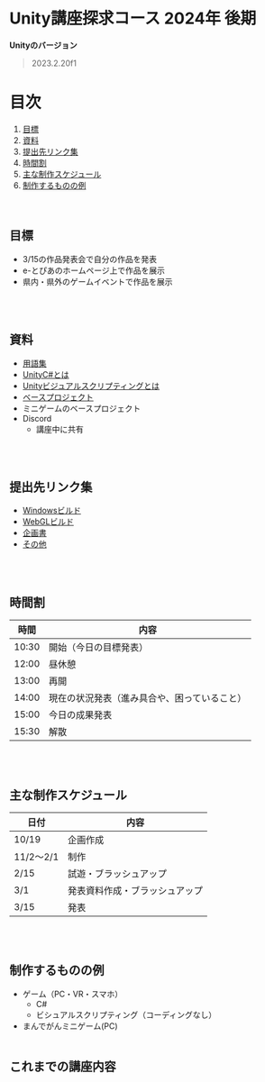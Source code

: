 # Unity講座探求コース 2024年 後期
**Unityのバージョン**<br>
>2023.2.20f1
# 目次
1. [目標](#目標)
2. [資料](#資料)
3. [提出先リンク集](#提出先リンク集)
4. [時間割](#時間割)
5. [主な制作スケジュール](#主な制作スケジュール)
6. [制作するものの例](#制作するものの例)
<br><br><br>
## 目標
- 3/15の作品発表会で自分の作品を発表
- e-とぴあのホームページ上で作品を展示
- 県内・県外のゲームイベントで作品を展示

<br><br>
## 資料
- [用語集](https://github.com/UnityAdvancedLesson/BaseProject/blob/Documents/%E7%94%A8%E8%AA%9E%E9%9B%86.md)
- [UnityC#とは](https://github.com/UnityAdvancedLesson/BaseProject/blob/Documents/UnityC%23%E3%81%A8%E3%81%AF.md)
- [Unityビジュアルスクリプティングとは](https://github.com/UnityAdvancedLesson/BaseProject/blob/Documents/Unity%E3%83%93%E3%82%B8%E3%83%A5%E3%82%A2%E3%83%AB%E3%82%B9%E3%82%AF%E3%83%AA%E3%83%97%E3%83%86%E3%82%A3%E3%83%B3%E3%82%B0%E3%81%A8%E3%81%AF.md)
- [ベースプロジェクト](https://github.com/UnityAdvancedLesson/BaseProject)
- ミニゲームのベースプロジェクト
- Discord
  - 講座中に共有
  
<br><br>
## 提出先リンク集
- [Windowsビルド](https://drive.google.com/drive/folders/12xcJa-lr9gkOfNfLzm9MK1VFvCeh2ARY?usp=sharing)
- [WebGLビルド](https://drive.google.com/drive/folders/144XjyezHUWu6-RE5XyoiUanMBE3jz6PS?usp=sharing)
- [企画書](https://drive.google.com/drive/folders/1WXvHG6pZ0147IXDzG_TjsR8-hsY0BM-3?usp=sharing)
- [その他](https://drive.google.com/drive/folders/1IrxExkLC-ibfCwIIPRIUXLRoM_Lcjdhj?usp=sharing)
  
<br><br>
## 時間割
| 時間  | 内容                                        |
|-------|---------------------------------------------|
| 10:30 | 開始（今日の目標発表）                     |
| 12:00 | 昼休憩                                      |
| 13:00 | 再開                                        |
| 14:00 | 現在の状況発表（進み具合や、困っていること）|
| 15:00 | 今日の成果発表                              |
| 15:30 | 解散                                        |

<br><br>

## 主な制作スケジュール
| 日付         | 内容                         |
|--------------|------------------------------|
| 10/19        | 企画作成                     |
| 11/2～2/1    | 制作                         |
| 2/15         | 試遊・ブラッシュアップ       |
| 3/1          | 発表資料作成・ブラッシュアップ |
| 3/15         | 発表                         |

<br><br>

## 制作するものの例
- ゲーム（PC・VR・スマホ）
    - C# 
    - ビシュアルスクリプティング（コーディングなし）
- まんでがんミニゲーム(PC)
<br><br>

## これまでの講座内容

